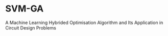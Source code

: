 # SVM-GA
A Machine Learning Hybrided Optimisation Algorithm and Its Application in Circuit Design Problems

